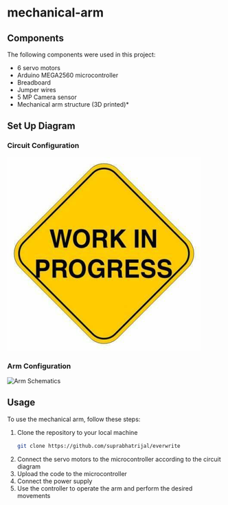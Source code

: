 # mechanical-arm


## Components

The following components were used in this project:

* 6 servo motors
* Arduino MEGA2560 microcontroller
* Breadboard
* Jumper wires
* 5 MP Camera sensor
* Mechanical arm structure (3D printed)*

## Set Up Diagram

### Circuit Configuration
![Circuit Diagram](.\pictures\Circuit_Diagram.jpg)

### Arm Configuration
![Arm Schematics](.\pictures\schematics.jpg)

## Usage

To use the mechanical arm, follow these steps:

1. Clone the repository to your local machine
    ```bash
    git clone https://github.com/suprabhatrijal/everwrite
    ```
2. Connect the servo motors to the microcontroller according to the circuit diagram
3. Upload the code to the microcontroller
4. Connect the power supply
5. Use the controller to operate the arm and perform the desired movements